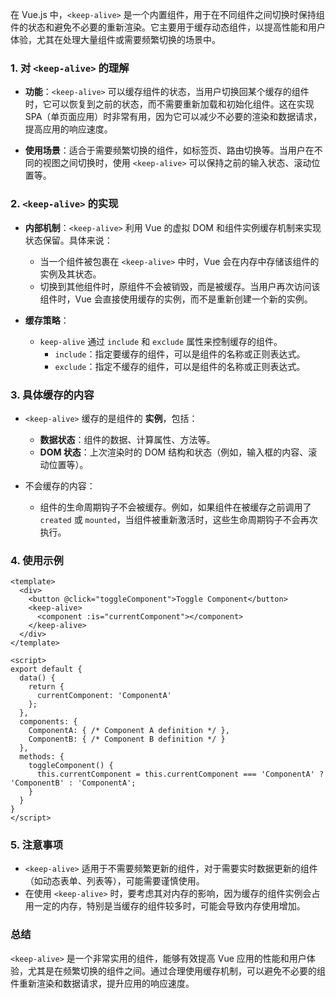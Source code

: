 在 Vue.js 中，`<keep-alive>` 是一个内置组件，用于在不同组件之间切换时保持组件的状态和避免不必要的重新渲染。它主要用于缓存动态组件，以提高性能和用户体验，尤其在处理大量组件或需要频繁切换的场景中。

### 1. 对 `<keep-alive>` 的理解

- **功能**：`<keep-alive>` 可以缓存组件的状态，当用户切换回某个缓存的组件时，它可以恢复到之前的状态，而不需要重新加载和初始化组件。这在实现 SPA（单页面应用）时非常有用，因为它可以减少不必要的渲染和数据请求，提高应用的响应速度。
  
- **使用场景**：适合于需要频繁切换的组件，如标签页、路由切换等。当用户在不同的视图之间切换时，使用 `<keep-alive>` 可以保持之前的输入状态、滚动位置等。

### 2. `<keep-alive>` 的实现

- **内部机制**：`<keep-alive>` 利用 Vue 的虚拟 DOM 和组件实例缓存机制来实现状态保留。具体来说：
  - 当一个组件被包裹在 `<keep-alive>` 中时，Vue 会在内存中存储该组件的实例及其状态。
  - 切换到其他组件时，原组件不会被销毁，而是被缓存。当用户再次访问该组件时，Vue 会直接使用缓存的实例，而不是重新创建一个新的实例。

- **缓存策略**：
  - `keep-alive` 通过 `include` 和 `exclude` 属性来控制缓存的组件。
    - `include`：指定要缓存的组件，可以是组件的名称或正则表达式。
    - `exclude`：指定不缓存的组件，可以是组件的名称或正则表达式。

### 3. 具体缓存的内容

- `<keep-alive>` 缓存的是组件的 **实例**，包括：
  - **数据状态**：组件的数据、计算属性、方法等。
  - **DOM 状态**：上次渲染时的 DOM 结构和状态（例如，输入框的内容、滚动位置等）。

- 不会缓存的内容：
  - 组件的生命周期钩子不会被缓存。例如，如果组件在被缓存之前调用了 `created` 或 `mounted`，当组件被重新激活时，这些生命周期钩子不会再次执行。
  
### 4. 使用示例

```vue
<template>
  <div>
    <button @click="toggleComponent">Toggle Component</button>
    <keep-alive>
      <component :is="currentComponent"></component>
    </keep-alive>
  </div>
</template>

<script>
export default {
  data() {
    return {
      currentComponent: 'ComponentA'
    };
  },
  components: {
    ComponentA: { /* Component A definition */ },
    ComponentB: { /* Component B definition */ }
  },
  methods: {
    toggleComponent() {
      this.currentComponent = this.currentComponent === 'ComponentA' ? 'ComponentB' : 'ComponentA';
    }
  }
}
</script>
```

### 5. 注意事项

- `<keep-alive>` 适用于不需要频繁更新的组件，对于需要实时数据更新的组件（如动态表单、列表等），可能需要谨慎使用。
- 在使用 `<keep-alive>` 时，要考虑其对内存的影响，因为缓存的组件实例会占用一定的内存，特别是当缓存的组件较多时，可能会导致内存使用增加。

### 总结

`<keep-alive>` 是一个非常实用的组件，能够有效提高 Vue 应用的性能和用户体验，尤其是在频繁切换的组件之间。通过合理使用缓存机制，可以避免不必要的组件重新渲染和数据请求，提升应用的响应速度。